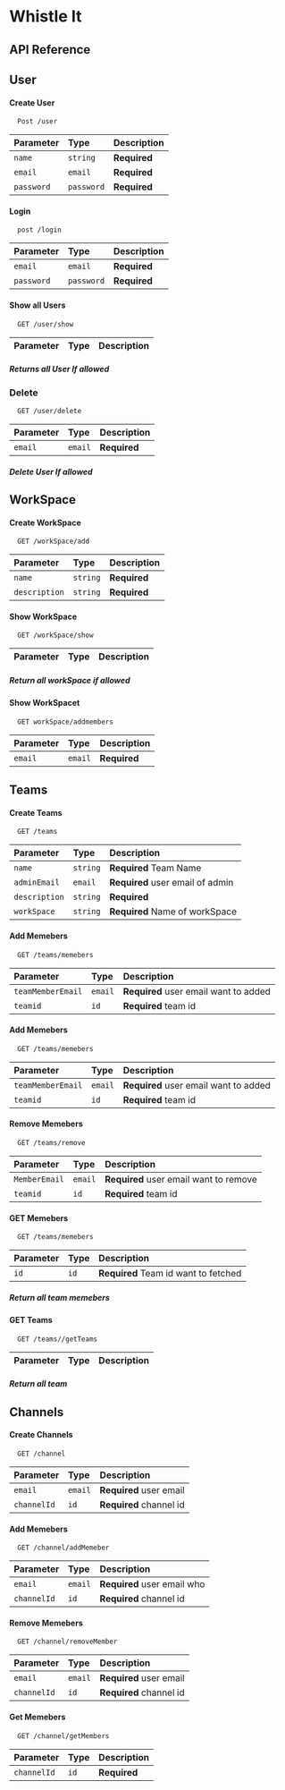 
# Whistle It



## API Reference
##  User
#### Create User

```http
  Post /user
```

| Parameter | Type     | Description                |
| :-------- | :------- | :------------------------- |
| `name` | `string` | **Required** |
| `email`| `email`  | **Required**  |
| `password`| `password`  | **Required**  |


#### Login

```http
  post /login
```

| Parameter | Type     | Description                       |
| :-------- | :------- | :-------------------------------- |
| `email`      | `email` | **Required**|
| `password`      | `password` | **Required**|

#### Show all Users

```http
  GET /user/show
```

| Parameter | Type     | Description                       |
| :-------- | :------- | :-------------------------------- |


##### Returns all User If allowed
 
### Delete
```http
  GET /user/delete
```

| Parameter | Type     | Description                       |
| :-------- | :------- | :-------------------------------- |
| `email`      | `email` | **Required**|


##### Delete User If allowed 
## WorkSpace
#### Create WorkSpace
```http
  GET /workSpace/add
```

| Parameter | Type     | Description                       |
| :-------- | :------- | :-------------------------------- |
| `name`      | `string` | **Required**|
| `description`      | `string` | **Required**|

#### Show WorkSpace
```http
  GET /workSpace/show
```

| Parameter | Type     | Description                       |
| :-------- | :------- | :-------------------------------- |


##### Return all workSpace if allowed

#### Show WorkSpacet
```http
  GET workSpace/addmembers
```

| Parameter | Type     | Description                       |
| :-------- | :------- | :-------------------------------- |
| `email`      | `email` | **Required**|


## Teams

#### Create Teams
```http
  GET /teams
```

| Parameter | Type     | Description                       |
| :-------- | :------- | :-------------------------------- |
| `name`      | `string` | **Required** Team Name|
| `adminEmail`      | `email` | **Required** user email of admin|
| `description`      | `string` | **Required**|
| `workSpace`      | `string` | **Required** Name of workSpace|

#### Add Memebers
```http
  GET /teams/memebers
```

| Parameter | Type     | Description                       |
| :-------- | :------- | :-------------------------------- |
| `teamMemberEmail`      | `email` | **Required** user email want to added|
| `teamid`      | `id` | **Required**  team id|

#### Add Memebers
```http
  GET /teams/memebers
```

| Parameter | Type     | Description                       |
| :-------- | :------- | :-------------------------------- |
| `teamMemberEmail`      | `email` | **Required** user email want to added|
| `teamid`      | `id` | **Required**  team id|


#### Remove Memebers
```http
  GET /teams/remove
```

| Parameter | Type     | Description                       |
| :-------- | :------- | :-------------------------------- |
| `MemberEmail`      | `email` | **Required** user email want to remove|
| `teamid`      | `id` | **Required**  team id|


#### GET Memebers
```http
  GET /teams/memebers
```

| Parameter | Type     | Description                       |
| :-------- | :------- | :-------------------------------- |
| `id`      | `id` | **Required** Team id want to fetched|


##### Return all team memebers

#### GET Teams
```http
  GET /teams//getTeams
```

| Parameter | Type     | Description                       |
| :-------- | :------- | :-------------------------------- |



##### Return all team 


## Channels
#### Create Channels
```http
  GET /channel
```

| Parameter | Type     | Description                       |
| :-------- | :------- | :-------------------------------- |
| `email`      | `email` | **Required** user email|
| `channelId`      | `id` | **Required**  channel id|

#### Add Memebers 
```http
  GET /channel/addMemeber
```

| Parameter | Type     | Description                       |
| :-------- | :------- | :-------------------------------- |
| `email`      | `email` | **Required** user email who |
| `channelId`      | `id` | **Required**  channel id|

#### Remove Memebers 
```http
  GET /channel/removeMember
```

| Parameter | Type     | Description                       |
| :-------- | :------- | :-------------------------------- |
| `email`      | `email` | **Required** user email|
| `channelId`      | `id` | **Required**  channel id|


#### Get Memebers 
```http
  GET /channel/getMembers
```

| Parameter | Type     | Description                       |
| :-------- | :------- | :-------------------------------- |
| `channelId`      | `id` | **Required** |
